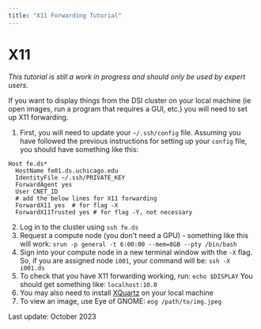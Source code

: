 ```yaml
---
title: "X11 Forwarding Tutorial"
---
```


# X11

_This tutorial is still a work in progress and should only be used by expert users._

If you want to display things from the DSI cluster on your local machine (ie open images, run a program that requires a GUI, etc.) you will need to set up X11 forwarding.

1. First, you will need to update your `~/.ssh/config` file. Assuming you have followed the previous instructions for setting up your `config` file, you should have something like this:

```
Host fe.ds*
  HostName fe01.ds.uchicago.edu
  IdentityFile ~/.ssh/PRIVATE_KEY
  ForwardAgent yes
  User CNET_ID
  # add the below lines for X11 forwarding
  ForwardX11 yes  # for flag -X
  ForwardX11Trusted yes # for flag -Y, not necessary
  ```
2. Log in to the cluster using `ssh fe.ds`
3. Request a compute node (you don't need a GPU) - something like this will work:
`srun -p general -t 6:00:00 --mem=8GB --pty /bin/bash`
4. Sign into your compute node in a new terminal window with the `-X` flag. So, if you are assigned node `i001`, your command will be:
`ssh -X i001.ds`
5. To check that you have X11 forwarding working, run:
`echo $DISPLAY`
You should get something like:
`localhost:10.0`
6. You may also need to install [XQuartz](https://www.xquartz.org/) on your local machine
7. To view an image, use Eye of GNOME:
`eog /path/to/img.jpeg`

Last update: October 2023